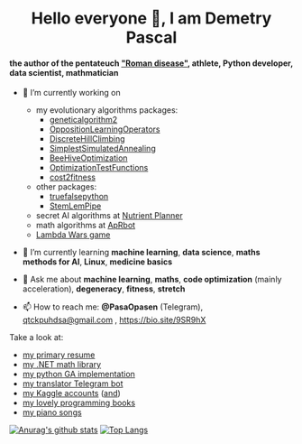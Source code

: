 <h1 align="center">Hello everyone 👋, I am Demetry Pascal</h1>

#### the author of the pentateuch ["Roman disease"](https://github.com/PasaOpasen/RomanDisease), athlete, Python developer, data scientist, mathmatician

- 🔭 I’m currently working on
  * my evolutionary algorithms packages:
    * [geneticalgorithm2](https://github.com/PasaOpasen/geneticalgorithm2)
    * [OppositionLearningOperators](https://github.com/PasaOpasen/opp-op-pop-init)
    * [DiscreteHillClimbing](https://github.com/PasaOpasen/DiscreteHillClimbing)
    * [SimplestSimulatedAnnealing](https://github.com/PasaOpasen/SimplestSimulatedAnnealing)
    * [BeeHiveOptimization](https://github.com/PasaOpasen/BeehiveMethod)
    * [OptimizationTestFunctions](https://github.com/PasaOpasen/OptimizationTestFunctions)
    * [cost2fitness](https://github.com/PasaOpasen/cost2fitness)
  * other packages:
    * [truefalsepython](https://github.com/PasaOpasen/true-false-python)
    * [StemLemPipe](https://github.com/PasaOpasen/Stem-Lem-Pipeline)
  * secret AI algorithms at [Nutrient Planner](https://nplanner.ru)
  * math algorithms at [ApRbot](http://aprbot.com)
  * [Lambda Wars game](https://github.com/Sandern/lambdawars-game)

- 🌱 I’m currently learning **machine learning**, **data science**, **maths methods for AI**, **Linux**, **medicine basics**

- 💬 Ask me about **machine learning**, **maths**, **code optimization** (mainly acceleration), **degeneracy**, **fitness**, **stretch**
- 📫 How to reach me: **@PasaOpasen** (Telegram), qtckpuhdsa@gmail.com , https://bio.site/9SR9hX

Take a look at: 
* [my primary resume](https://github.com/PasaOpasen/PasaOpasen.github.io)
* [my .NET math library](https://github.com/PasaOpasen/MathClasses)
* [my python GA implementation](https://github.com/PasaOpasen/geneticalgorithm2)
* [my translator Telegram bot](https://github.com/PasaOpasen/TranslatorBot)
* [my Kaggle accounts](https://www.kaggle.com/demetrypascal) ([and](https://www.kaggle.com/demetrypascal2))
* [my lovely programming books](https://github.com/PasaOpasen/ProgrammingBooks)
* [my piano songs](https://gitlab.com/PasaOpasen/pasa-opasen-music/-/tree/master/Piano)

[![Anurag's github stats](https://github-readme-stats.vercel.app/api?username=PasaOpasen&show_icons=true)](https://github.com/anuraghazra/github-readme-stats)
[![Top Langs](https://github-readme-stats.vercel.app/api/top-langs/?username=PasaOpasen&hide=html,css,pascal,vba,java,rich%20text%20format,c,typescript,matlab,javascript,jupyter%20notebook&langs_count=10&layout=compact)](https://github.com/anuraghazra/github-readme-stats)
